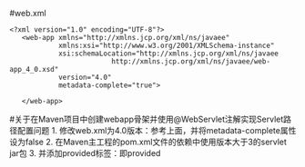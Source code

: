 #web.xml
```
<?xml version="1.0" encoding="UTF-8"?>
   <web-app xmlns="http://xmlns.jcp.org/xml/ns/javaee"
            xmlns:xsi="http://www.w3.org/2001/XMLSchema-instance"
            xsi:schemaLocation="http://xmlns.jcp.org/xml/ns/javaee
                         http://xmlns.jcp.org/xml/ns/javaee/web-app_4_0.xsd"
            version="4.0"
            metadata-complete="true">
       
   </web-app>
```
#关于在Maven项目中创建webapp骨架并使用@WebServlet注解实现Servlet路径配置问题
    1. 修改web.xml为4.0版本：参考上面，并将metadata-complete属性设为false
    2. 在Maven主工程的pom.xml文件的依赖中使用版本大于3的servlet jar包
    3. 并添加provided标签：即<scope>provided</scope>